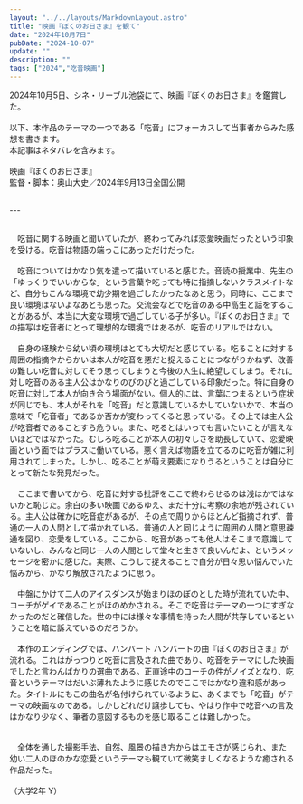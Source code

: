 ```yaml
---
layout: "../../layouts/MarkdownLayout.astro"
title: "映画『ぼくのお日さま』を観て"
date: "2024年10月7日"
pubDate: "2024-10-07"
update: ""
description: ""
tags: ["2024","吃音映画"]
---
```


2024年10月5日、シネ・リーブル池袋にて、映画『ぼくのお日さま』を鑑賞した。
<br>
<br>
以下、本作品のテーマの一つである「吃音」にフォーカスして当事者からみた感想を書きます。
<br>
本記事はネタバレを含みます。
<br>
<br>
映画『ぼくのお日さま』
<br>
監督・脚本：奥山大史／2024年9月13日全国公開
<br>
<br>
<p>---</p>
<br>
&emsp;吃音に関する映画と聞いていたが、終わってみれば恋愛映画だったという印象を受ける。吃音は物語の端っこにあっただけだった。
<br>
<br>
&emsp;吃音についてはかなり気を遣って描いていると感じた。音読の授業中、先生の「ゆっくりでいいからな」という言葉や吃っても特に指摘しないクラスメイトなど、自分もこんな環境で幼少期を過ごしたかったなあと思う。同時に、ここまで良い環境はないよなあとも思った。交流会などで吃音のある中高生と話をすることがあるが、本当に大変な環境で過ごしている子が多い。『ぼくのお日さま』での描写は吃音者にとって理想的な環境ではあるが、吃音のリアルではない。
<br>
<br>
&emsp;自身の経験から幼い頃の環境はとても大切だと感じている。吃ることに対する周囲の指摘やからかいは本人が吃音を悪だと捉えることにつながりかねず、改善の難しい吃音に対してそう思ってしまうと今後の人生に絶望してしまう。それに対し吃音のある主人公はかなりのびのびと過ごしている印象だった。特に自身の吃音に対して本人が向き合う場面がない。個人的には、言葉につまるという症状が同じでも、本人がそれを「吃音」だと意識しているかしていないかで、本当の意味で「吃音者」であるか否かが変わってくると思っている。その上では主人公が吃音者であることすら危うい。また、吃るとはいっても言いたいことが言えないほどではなかった。むしろ吃ることが本人の初々しさを助長していて、恋愛映画という面ではプラスに働いている。悪く言えば物語を立てるのに吃音が雑に利用されてしまった。しかし、吃ることが萌え要素になりうるということは自分にとって新たな発見だった。
<br>
<br>
&emsp;ここまで書いてから、吃音に対する批評をここで終わらせるのは浅はかではないかと恥じた。余白の多い映画であるゆえ、まだ十分に考察の余地が残されている。主人公は確かに吃音症があるが、その点で周りからほとんど指摘されず、普通の一人の人間として描かれている。普通の人と同じように周囲の人間と意思疎通を図り、恋愛をしている。ここから、吃音があっても他人はそこまで意識していないし、みんなと同じ一人の人間として堂々と生きて良いんだよ、というメッセージを密かに感じた。実際、こうして捉えることで自分が日々思い悩んでいた悩みから、かなり解放されたように思う。
<br>
<br>
&emsp;中盤にかけて二人のアイスダンスが始まりほのぼのとした時が流れていた中、コーチがゲイであることがほのめかされる。そこで吃音はテーマの一つにすぎなかったのだと確信した。世の中には様々な事情を持った人間が共存しているということを暗に訴えているのだろうか。
<br>
<br>
&emsp;本作のエンディングでは、ハンバート ハンバートの曲『ぼくのお日さま』が流れる。これはがっつりと吃音に言及された曲であり、吃音をテーマにした映画でしたと言わんばかりの選曲である。正直途中のコーチの件がノイズとなり、吃音というテーマはだいぶ薄れたように感じたのでここではかなり違和感があった。タイトルにもこの曲名が名付けられているように、あくまでも「吃音」がテーマの映画なのである。しかしどれだけ譲歩しても、やはり作中で吃音への言及はかなり少なく、筆者の意図するものを感じ取ることは難しかった。
<br>
<br>
<br>
&emsp;全体を通した撮影手法、自然、風景の描き方からはエモさが感じられ、また幼い二人のほのかな恋愛というテーマも観ていて微笑ましくなるような癒される作品だった。
<br>
<br>
（大学2年&nbsp;Y）